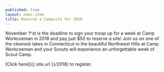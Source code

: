 ```yaml
---
published: true
layout: news-item
title: Reserve a Campsite for 2018
---
```


November 1^st is the deadline to sign your troop up for a week at Camp Workcoeman in 2018 and pay just $50 to reserve a site! Join us on one of the cleanest lakes in Connecticut in the beautiful Northwest Hills at Camp Workcoeman and your Scouts will experience an unforgettable week of Scout Camp.

[Click here]({{ site.url }}/2018) to register.
